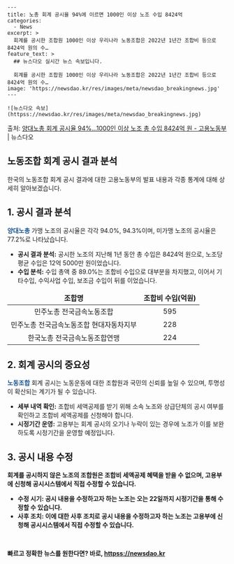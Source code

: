     ---
    title: 노총 회계 공시율 94%에 이르면 1000인 이상 노조 수입 8424억
    categories:
      - News
    excerpt: >
      회계를 공시한 조합원 1000인 이상 우리나라 노동조합은 2022년 1년간 조합비 등으로 8424억 원의 수…
    feature_text: >
      ## 뉴스다오 실시간 뉴스 속보입니다.
    
      회계를 공시한 조합원 1000인 이상 우리나라 노동조합은 2022년 1년간 조합비 등으로 8424억 원의 수…
    image: 'https://newsdao.kr/res/images/meta/newsdao_breakingnews.jpg'
    ---
    
    ![뉴스다오 속보](httpss://newsdao.kr/res/images/meta/newsdao_breakingnews.jpg)

<p>출처: <a href="httpss://newsdao.kr/2751" rel="dofollow">양대노총 회계 공시율 94%…1000인 이상 노조 총 수입 8424억 원 - 고용노동부</a> | 뉴스다오</p>

<h2>노동조합 회계 공시 결과 분석</h2>
<p data-ke-size="size16">한국의 노동조합 회계 공시 결과에 대한 고용노동부의 발표 내용과 각종 통계에 대해 상세히 알아보겠습니다.</p>

<h2 data-ke-size="size26"><b>1. 공시 결과 분석</b></h2>
<p><b><span style="color: #1a5490;">양대노총</span></b> 가맹 노조의 공시율은 각각 94.0%, 94.3%이며, 미가맹 노조의 공시율은 77.2%로 나타났습니다.</p>
<ul>
<li><b>공시 결과 분석:</b> 공시한 노조의 지난해 1년 동안 총 수입은 8424억 원으로, 노조당 평균 수입은 12억 5000만 원이었습니다.</li>
<li><b>수입 분석:</b> 수입 총액 중 89.0%는 조합비 수입으로 대부분을 차지했고, 이어서 기타수입, 수익사업 수입, 보조금 수입이 뒤를 이었습니다.</li>
</ul>
<table>
<thead>
<tr>
<td style="text-align: center; height: 17px;"><b>조합명</b></td>
<td style="text-align: center; height: 17px;"><b>조합비 수입(억원)</b></td>
</tr>
</thead>
<tbody>
<tr>
<td style="text-align: center; height: 17px;">민주노총 전국금속노동조합</td>
<td style="text-align: center; height: 17px;">595</td>
</tr>
<tr>
<td style="text-align: center; height: 17px;">민주노총 전국금속노동조합 현대자동차지부</td>
<td style="text-align: center; height: 17px;">228</td>
</tr>
<tr>
<td style="text-align: center; height: 17px;">한국노총 전국금속노동조합연맹</td>
<td style="text-align: center; height: 17px;">224</td>
</tr>
</tbody>
</table>

<h2 data-ke-size="size26"><b>2. 회계 공시의 중요성</b></h2>
<p><b><span style="color: #1a5490;">노동조합</span></b> 회계 공시는 노동운동에 대한 조합원과 국민의 신뢰를 높일 수 있으며, 투명성이 확산되는 계기가 될 수 있습니다.</p>
<ul>
<li><b>세부 내역 확인:</b> 조합비 세액공제를 받기 위해 소속 노조와 상급단체의 공시 여부를 확인하고 조합비 세액공제를 신청해야 합니다.</li>
<li><b>시정기간 운영:</b> 고용부는 회계 공시의 오기나 누락이 있는 경우에 노조가 이를 보완하도록 시정기간을 운영할 예정입니다.</li>
</ul>

<h2 data-ke-size="size26"><b>3. 공시 내용 수정</b></h2>
<p><b>회계를 공시하지 않은 노조의 조합원은 조합비 세액공제 혜택을 받을 수 없으며, 고용부에 신청해 공시시스템에서 직접 수정할 수 있습니다.</p>
<ul>
<li><b>수정 시기:</b> 공시 내용을 수정하고자 하는 노조는 오는 22일까지 시정기간을 통해 수정할 수 있습니다.</li>
<li><b>사후 조치:</b> 이에 대한 사후 조치로 공시 내용을 수정하고자 하는 노조는 고용부에 신청해 공시시스템에서 직접 수정할 수 있습니다.</li>
</ul>

<p data-ke-size="size16">&nbsp;</p> 

빠르고 정확한 뉴스를 원한다면? 바로, <a href="httpss://newsdao.kr" rel="dofollow">httpss://newsdao.kr</a>


    
